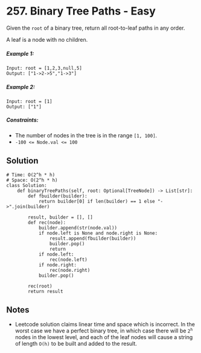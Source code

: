 # 257. Binary Tree Paths - Easy

Given the `root` of a binary tree, return all root-to-leaf paths in any order.

A leaf is a node with no children.

##### Example 1:

```
Input: root = [1,2,3,null,5]
Output: ["1->2->5","1->3"]
```

##### Example 2:

```
Input: root = [1]
Output: ["1"]
```

##### Constraints:

- The number of nodes in the tree is in the range `[1, 100]`.
- `-100 <= Node.val <= 100`

## Solution

```
# Time: O(2^h * h)
# Space: O(2^h * h)
class Solution:
    def binaryTreePaths(self, root: Optional[TreeNode]) -> List[str]:
        def fbuilder(builder):
            return builder[0] if len(builder) == 1 else "->".join(builder)
        
        result, builder = [], []
        def rec(node):
            builder.append(str(node.val))
            if node.left is None and node.right is None:
                result.append(fbuilder(builder))
                builder.pop()
                return
            if node.left:
                rec(node.left)
            if node.right:
                rec(node.right)
            builder.pop()
            
        rec(root)
        return result
```

## Notes
- Leetcode solution claims linear time and space which is incorrect. In the worst case we have a perfect binary tree, in which case there will be <code>2<sup>h</sup></code> nodes in the lowest level, and each of the leaf nodes will cause a string of length `O(h)` to be built and added to the result.